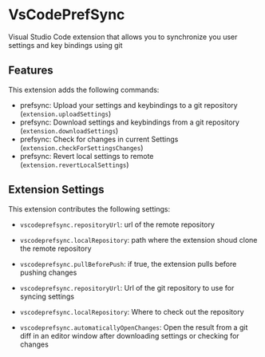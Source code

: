 # VsCodePrefSync

Visual Studio Code extension that allows you to synchronize you user settings and key bindings using git


## Features

This extension adds the following commands:
- prefsync: Upload your settings and keybindings to a git repository (`extension.uploadSettings`)
- prefsync: Download settings and keybindings from a git repository (`extension.downloadSettings`)
- prefsync: Check for changes in current Settings (`extension.checkForSettingsChanges`)
- prefsync: Revert local settings to remote (`extension.revertLocalSettings`)

## Extension Settings

This extension contributes the following settings:

* `vscodeprefsync.repositoryUrl`: url of the remote repository
* `vscodeprefsync.localRepository`: path where the extension shoud clone the remote repository
* `vscodeprefsync.pullBeforePush`: if true, the extension pulls before pushing changes


* `vscodeprefsync.repositoryUrl`: Url of the git repository to use for syncing settings
* `vscodeprefsync.localRepository`: Where to check out the repository
* `vscodeprefsync.automaticallyOpenChanges`: Open the result from a git diff in an editor window after downloading settings or checking for changes
